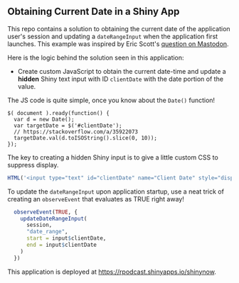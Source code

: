 ## Obtaining Current Date in a Shiny App

This repo contains a solution to obtaining the current date of the application user's session and updating a `dateRangeInput` when the application first launches. This example was inspired by Eric Scott's [question on Mastodon](https://fosstodon.org/@LeafyEricScott/109960667363297079).

Here is the logic behind the solution seen in this application:

* Create custom JavaScript to obtain the current date-time and update a **hidden** Shiny text input with ID `clientDate` with the date portion of the value.

The JS code is quite simple, once you know about the `Date()` function!

```
$( document ).ready(function() {
  var d = new Date();
  var targetDate = $('#clientDate');
  // https://stackoverflow.com/a/35922073
  targetDate.val(d.toISOString().slice(0, 10));
});
```

The key to creating a hidden Shiny input is to give a little custom CSS to suppress display.

```r
HTML('<input type="text" id="clientDate" name="Client Date" style="display: none;"> '),
```

To update the `dateRangeInput` upon application startup, use a neat trick of creating an `observeEvent` that evaluates as TRUE right away!

```r
  observeEvent(TRUE, {
    updateDateRangeInput(
      session,
      "date_range",
      start = input$clientDate,
      end = input$clientDate
    )
  })
```

This application is deployed at <https://rpodcast.shinyapps.io/shinynow>.